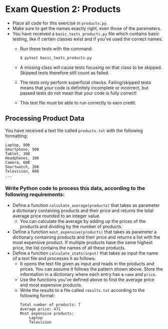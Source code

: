 # Exam Question 2: Products

* Place all code for this exercise in `products.py`.
* Make sure to get the names exactly right, even those of the parameters.
* You have received a `basic_tests_products.py` file which contains basic testing, like if certain classes exist and if you've used the correct names.
  * Run these tests with the command:

    ```bash
    $ pytest basic_tests_products.py
    ```

  * A missing class will cause tests focusing on that class to be skipped.
    Skipped tests therefore still count as failed.
  * The tests only perform superficial checks.
    Failing/skipped tests means that your code is definitely incomplete or incorrect, but passed tests do not mean that your code is fully correct!
  * This test file must be able to run correctly to earn credit.

## Processing Product Data

You have received a text file called `products.txt` with the following formatting:

```plaintext
Laptop, 800
Smartphone, 500
Tablet, 300
Headphones, 100
Camera, 600
Smartwatch, 200
Television, 800
...
```

### Write Python code to process this data, according to the following requirements:

* Define a function `calculate_average(products)` that takes as parameter a dictionary containing products and their price and returns the total average price rounded to an integer value. 
    * You can calculate the average by adding up the prices of the products and dividing by the number of products.
* Define a function `most_expensive(products)` that takes as parameter a dictionary containing products and their price and returns a list with the most expensive product. If multiple products have the same highest price, the list contains the names of all these products.
* Define a function `calculate_stats(input)` that takes as input the name of a text file and processes it as follows:
    * It opens the text file given as input and reads in the products and prices. You can assume it follows the pattern shown above. Store the information in a dictionary where each entry has a `name` and `price`.
    * Use the functions you've defined above to find the average price and most expensive products.
    * Write the results to a file called `results.txt` according to the following format:
        ```plaintext
        Total number of products: 7
        Average price: 471
        Most expensive products:
            Laptop
            Television
        ```
